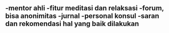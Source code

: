 -mentor ahli
-fitur meditasi dan relaksasi
-forum, bisa anonimitas
-jurnal
-personal konsul
-saran dan rekomendasi hal yang baik dilakukan
-